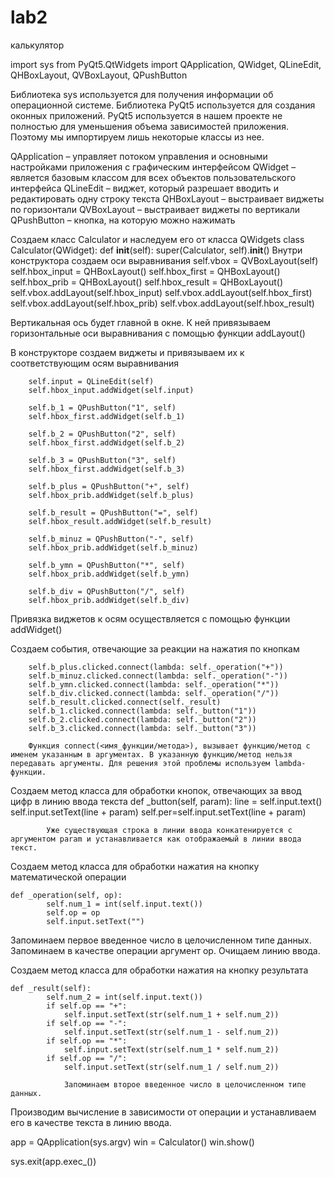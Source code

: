 # lab2
калькулятор

import sys
from PyQt5.QtWidgets import QApplication, QWidget, QLineEdit, QHBoxLayout, QVBoxLayout, QPushButton

Библиотека sys используется для получения информации об операционной системе.
Библиотека PyQt5 используется для создания оконных приложений.
PyQt5 используется в нашем проекте не полностью для уменьшения объема зависимостей приложения. Поэтому мы импортируем лишь некоторые классы из нее.

QApplication – управляет потоком управления и основными настройками приложения с графическим интерфейсом
QWidget – является базовым классом для всех объектов пользовательского интерфейса
QLineEdit – виджет, который разрешает вводить и редактировать одну строку текста
QHBoxLayout – выстраивает виджеты по горизонтали
QVBoxLayout – выстраивает виджеты по вертикали
QPushButton – кнопка, на которую можно нажимать

Создаем класс Calculator и наследуем его от класса QWidgets
class Calculator(QWidget):
    def __init__(self):
        super(Calculator, self).__init__() Внутри конструктора создаем оси выравнивания
        self.vbox = QVBoxLayout(self)
        self.hbox_input = QHBoxLayout()
        self.hbox_first = QHBoxLayout()
        self.hbox_prib = QHBoxLayout()
        self.hbox_result = QHBoxLayout()
        self.vbox.addLayout(self.hbox_input)
        self.vbox.addLayout(self.hbox_first)
        self.vbox.addLayout(self.hbox_prib)
        self.vbox.addLayout(self.hbox_result)

Вертикальная ось будет главной в окне.
К ней привязываем горизонтальные оси выравнивания с помощью функции addLayout()

В конструкторе создаем виджеты и привязываем их к соответствующим осям выравнивания

        self.input = QLineEdit(self)
        self.hbox_input.addWidget(self.input)

        self.b_1 = QPushButton("1", self)
        self.hbox_first.addWidget(self.b_1)

        self.b_2 = QPushButton("2", self)
        self.hbox_first.addWidget(self.b_2)

        self.b_3 = QPushButton("3", self)
        self.hbox_first.addWidget(self.b_3)

        self.b_plus = QPushButton("+", self)
        self.hbox_prib.addWidget(self.b_plus)

        self.b_result = QPushButton("=", self)
        self.hbox_result.addWidget(self.b_result)

        self.b_minuz = QPushButton("-", self)
        self.hbox_prib.addWidget(self.b_minuz)

        self.b_ymn = QPushButton("*", self)
        self.hbox_prib.addWidget(self.b_ymn)

        self.b_div = QPushButton("/", self)
        self.hbox_prib.addWidget(self.b_div)
        
Привязка виджетов к осям осуществляется с помощью функции addWidget()

Создаем события, отвечающие за реакции на нажатия по кнопкам

        self.b_plus.clicked.connect(lambda: self._operation("+"))
        self.b_minuz.clicked.connect(lambda: self._operation("-"))
        self.b_ymn.clicked.connect(lambda: self._operation("*"))
        self.b_div.clicked.connect(lambda: self._operation("/"))
        self.b_result.clicked.connect(self._result)
        self.b_1.clicked.connect(lambda: self._button("1"))
        self.b_2.clicked.connect(lambda: self._button("2"))
        self.b_3.clicked.connect(lambda: self._button("3"))
        
        Функция connect(<имя_функции/метода>), вызывает функцию/метод с именем указанным в аргументах. В указанную функцию/метод нельзя передавать аргументы. Для решения этой проблемы используем lambda-функции.
        
Создаем метод класса для обработки кнопок, отвечающих за ввод цифр в линию ввода текста
    def _button(self, param):
            line = self.input.text()
            self.input.setText(line + param)
            self.per=self.input.setText(line + param)
            
            Уже существующая строка в линии ввода конкатенируется с аргументом param и устанавливается как отображаемый в линии ввода текст.

Создаем метод класса для обработки нажатия на кнопку математической операции

    def _operation(self, op):
            self.num_1 = int(self.input.text())
            self.op = op
            self.input.setText("")


Запоминаем первое введенное число в целочисленном типе данных. 
Запоминаем в качестве операции аргумент op.
Очищаем линию ввода.

Создаем метод класса для обработки нажатия на кнопку результата

    def _result(self):
            self.num_2 = int(self.input.text())
            if self.op == "+":
                self.input.setText(str(self.num_1 + self.num_2))
            if self.op == "-":
                self.input.setText(str(self.num_1 - self.num_2))
            if self.op == "*":
                self.input.setText(str(self.num_1 * self.num_2))
            if self.op == "/":
                self.input.setText(str(self.num_1 / self.num_2))
                
                Запоминаем второе введенное число в целочисленном типе данных. 
Производим вычисление в зависимости от операции и устанавливаем его в качестве текста в линию ввода.


app = QApplication(sys.argv)
win = Calculator()
win.show()

sys.exit(app.exec_())
